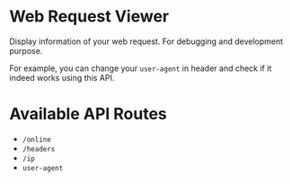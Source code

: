 # Web Request Viewer

Display information of your web request. For debugging and development purpose.

For example, you can change your `user-agent` in header and check if it indeed works using this API.

# Available API Routes

- `/online`
- `/headers`
- `/ip`
- `user-agent`

